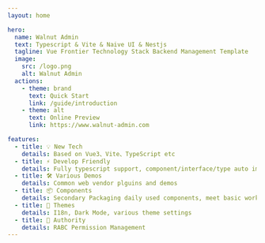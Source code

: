 ```yaml
---
layout: home

hero:
  name: Walnut Admin
  text: Typescript & Vite & Naive UI & Nestjs
  tagline: Vue Frontier Technology Stack Backend Management Template
  image:
    src: /logo.png
    alt: Walnut Admin
  actions:
    - theme: brand
      text: Quick Start
      link: /guide/introduction
    - theme: alt
      text: Online Preview
      link: https://www.walnut-admin.com

features:
  - title: 💡 New Tech
    details: Based on Vue3、Vite、TypeScript etc
  - title: ⚡️ Develop Friendly
    details: Fully typescript support, component/interface/type auto import
  - title: 🛠️ Various Demos
    details: Common web vendor plguins and demos
  - title: 📦 Components
    details: Secondary Packaging daily used components, meet basic work needs
  - title: 🔩 Themes
    details: I18n, Dark Mode, various theme settings
  - title: 🔑 Authority
    details: RABC Permission Management
---
```

